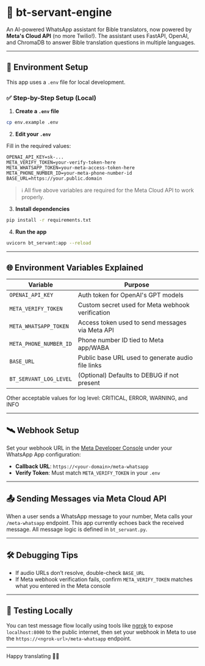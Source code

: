 # 🧠 bt-servant-engine

An AI-powered WhatsApp assistant for Bible translators, now powered by **Meta's Cloud API** (no more Twilio!). The assistant uses FastAPI, OpenAI, and ChromaDB to answer Bible translation questions in multiple languages.

---

## 🚀 Environment Setup

This app uses a `.env` file for local development.

### ✅ Step-by-Step Setup (Local)

1. **Create a `.env` file**

```bash
cp env.example .env
```

2. **Edit your `.env`**

Fill in the required values:

```env
OPENAI_API_KEY=sk-...
META_VERIFY_TOKEN=your-verify-token-here
META_WHATSAPP_TOKEN=your-meta-access-token-here
META_PHONE_NUMBER_ID=your-meta-phone-number-id
BASE_URL=https://your.public.domain
```

> ℹ️ All five above variables are required for the Meta Cloud API to work properly.

3. **Install dependencies**

```bash
pip install -r requirements.txt
```

4. **Run the app**

```bash
uvicorn bt_servant:app --reload
```

---

## 🌐 Environment Variables Explained

| Variable               | Purpose                                           |
|------------------------|---------------------------------------------------|
| `OPENAI_API_KEY`       | Auth token for OpenAI's GPT models                |
| `META_VERIFY_TOKEN`    | Custom secret used for Meta webhook verification  |
| `META_WHATSAPP_TOKEN`  | Access token used to send messages via Meta API   |
| `META_PHONE_NUMBER_ID` | Phone number ID tied to Meta app/WABA             |
| `BASE_URL`      | Public base URL used to generate audio file links |
| `BT_SERVANT_LOG_LEVEL` | (Optional) Defaults to DEBUG if not present       |

Other acceptable values for log level: CRITICAL, ERROR, WARNING, and INFO

---

## 🛰 Webhook Setup

Set your webhook URL in the [Meta Developer Console](https://developers.facebook.com/) under your WhatsApp App configuration:

- **Callback URL**: `https://<your-domain>/meta-whatsapp`
- **Verify Token**: Must match `META_VERIFY_TOKEN` in your `.env`

---

## 📤 Sending Messages via Meta Cloud API

When a user sends a WhatsApp message to your number, Meta calls your `/meta-whatsapp` endpoint. This app currently echoes back the received message. All message logic is defined in `bt_servant.py`.

---

## 🛠️ Debugging Tips

- If audio URLs don’t resolve, double-check `BASE_URL`
- If Meta webhook verification fails, confirm `META_VERIFY_TOKEN` matches what you entered in the Meta console

---

## 🧪 Testing Locally

You can test message flow locally using tools like [ngrok](https://ngrok.com/) to expose `localhost:8000` to the public internet, then set your webhook in Meta to use the `https://<ngrok-url>/meta-whatsapp` endpoint.

---

Happy translating 🚀📖
